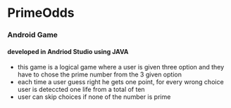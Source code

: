 # PrimeOdds
### Android Game

#### developed in Andriod Studio using JAVA
 - this game is a logical game where a user is given three option and they have to chose the prime number from the 3 given option
 - each time a user guess right he gets one point, for every wrong choice user is deteccted one life from a total of ten
 - user can skip choices if none of the number is prime
 
